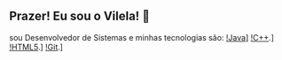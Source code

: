 ## Prazer! Eu sou o Vilela! 👋

sou Desenvolvedor de Sistemas e minhas tecnologias são:
[!Java](https://img.shields.io/badge/Java-ED8B00?style=for-the-badge&logo=openjdk&logoColor=white)] [!C++](https://img.shields.io/badge/C%2B%2B-00599C?style=for-the-badge&logo=c%2B%2B&logoColor=white).] [!HTML5](ttps://img.shields.io/badge/HTML5-E34F26?style=for-the-badge&logo=html5&logoColor=white).] [!Git](https://img.shields.io/badge/GIT-E44C30?style=for-the-badge&logo=git&logoColor=white).]
